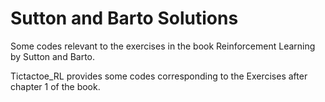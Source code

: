 # Sutton and Barto Solutions

Some codes relevant to the exercises in the book Reinforcement Learning by Sutton and Barto. 

Tictactoe_RL provides some codes corresponding to the Exercises after chapter 1 of the book. 
